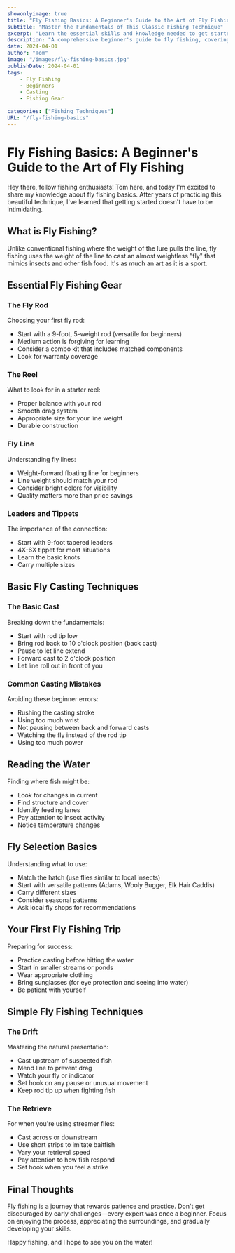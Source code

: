 ```yaml
---
showonlyimage: true
title: "Fly Fishing Basics: A Beginner's Guide to the Art of Fly Fishing"
subtitle: "Master the Fundamentals of This Classic Fishing Technique"
excerpt: "Learn the essential skills and knowledge needed to get started with fly fishing, from gear selection to basic casting techniques."
description: "A comprehensive beginner's guide to fly fishing, covering equipment selection, casting techniques, fly selection, and reading water."
date: 2024-04-01
author: "Tom"
image: "/images/fly-fishing-basics.jpg"
publishDate: 2024-04-01
tags:
    - Fly Fishing
    - Beginners
    - Casting
    - Fishing Gear

categories: ["Fishing Techniques"]
URL: "/fly-fishing-basics"
---
```


# Fly Fishing Basics: A Beginner's Guide to the Art of Fly Fishing

Hey there, fellow fishing enthusiasts! Tom here, and today I'm excited to share my knowledge about fly fishing basics. After years of practicing this beautiful technique, I've learned that getting started doesn't have to be intimidating.

## What is Fly Fishing?

Unlike conventional fishing where the weight of the lure pulls the line, fly fishing uses the weight of the line to cast an almost weightless "fly" that mimics insects and other fish food. It's as much an art as it is a sport.

## Essential Fly Fishing Gear

### The Fly Rod

Choosing your first fly rod:
- Start with a 9-foot, 5-weight rod (versatile for beginners)
- Medium action is forgiving for learning
- Consider a combo kit that includes matched components
- Look for warranty coverage

### The Reel

What to look for in a starter reel:
- Proper balance with your rod
- Smooth drag system
- Appropriate size for your line weight
- Durable construction

### Fly Line

Understanding fly lines:
- Weight-forward floating line for beginners
- Line weight should match your rod
- Consider bright colors for visibility
- Quality matters more than price savings

### Leaders and Tippets

The importance of the connection:
- Start with 9-foot tapered leaders
- 4X-6X tippet for most situations
- Learn the basic knots
- Carry multiple sizes

## Basic Fly Casting Techniques

### The Basic Cast

Breaking down the fundamentals:
- Start with rod tip low
- Bring rod back to 10 o'clock position (back cast)
- Pause to let line extend
- Forward cast to 2 o'clock position
- Let line roll out in front of you

### Common Casting Mistakes

Avoiding these beginner errors:
- Rushing the casting stroke
- Using too much wrist
- Not pausing between back and forward casts
- Watching the fly instead of the rod tip
- Using too much power

## Reading the Water

Finding where fish might be:
- Look for changes in current
- Find structure and cover
- Identify feeding lanes
- Pay attention to insect activity
- Notice temperature changes

## Fly Selection Basics

Understanding what to use:
- Match the hatch (use flies similar to local insects)
- Start with versatile patterns (Adams, Wooly Bugger, Elk Hair Caddis)
- Carry different sizes
- Consider seasonal patterns
- Ask local fly shops for recommendations

## Your First Fly Fishing Trip

Preparing for success:
- Practice casting before hitting the water
- Start in smaller streams or ponds
- Wear appropriate clothing
- Bring sunglasses (for eye protection and seeing into water)
- Be patient with yourself

## Simple Fly Fishing Techniques

### The Drift

Mastering the natural presentation:
- Cast upstream of suspected fish
- Mend line to prevent drag
- Watch your fly or indicator
- Set hook on any pause or unusual movement
- Keep rod tip up when fighting fish

### The Retrieve

For when you're using streamer flies:
- Cast across or downstream
- Use short strips to imitate baitfish
- Vary your retrieval speed
- Pay attention to how fish respond
- Set hook when you feel a strike

## Final Thoughts

Fly fishing is a journey that rewards patience and practice. Don't get discouraged by early challenges—every expert was once a beginner. Focus on enjoying the process, appreciating the surroundings, and gradually developing your skills.

Happy fishing, and I hope to see you on the water! 
